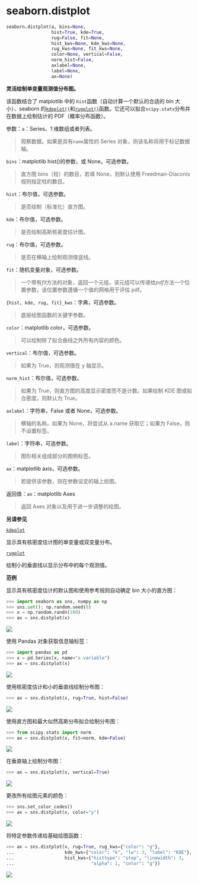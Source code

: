# seaborn.distplot

```python
seaborn.distplot(a, bins=None, 
                 hist=True, kde=True, 
                 rug=False, fit=None, 
                 hist_kws=None, kde_kws=None, 
                 rug_kws=None, fit_kws=None, 
                 color=None, vertical=False, 
                 norm_hist=False, 
                 axlabel=None, 
                 label=None, 
                 ax=None)
```

**灵活绘制单变量观测值分布图。**

该函数结合了 matplotlib 中的 `hist`函数（自动计算一个默认的合适的 bin 大小）、seaborn 的[`kdeplot()`](seaborn.kdeplot.html#seaborn.kdeplot "seaborn.kdeplot")和[`rugplot()`](seaborn.rugplot.html#seaborn.rugplot "seaborn.rugplot")函数。它还可以拟合`scipy.stats`分布并在数据上绘制估计的 PDF（概率分布函数）。

参数：`a`：Series、1 维数组或者列表。 

> 观察数据。如果是具有`name`属性的 Series 对象，则该名称将用于标记数据轴。

`bins`：matplotlib hist()的参数，或 None。可选参数。  

> 直方图 bins（柱）的数目，若填 None，则默认使用 Freedman-Diaconis 规则指定柱的数目。

`hist`：布尔值，可选参数。

> 是否绘制（标准化）直方图。

`kde`：布尔值，可选参数。

> 是否绘制高斯核密度估计图。

`rug`：布尔值，可选参数。

> 是否在横轴上绘制观测值竖线。

`fit`：随机变量对象，可选参数。

> 一个带有*fit*方法的对象，返回一个元组，该元组可以传递给*pdf*方法一个位置参数，该位置参数遵循一个值的网格用于评估 pdf。

`{hist, kde, rug, fit}_kws`：字典，可选参数。

> 底层绘图函数的关键字参数。

`color`：matplotlib color，可选参数。

> 可以绘制除了拟合曲线之外所有内容的颜色。

`vertical`：布尔值，可选参数。

> 如果为 True，则观测值在 y 轴显示。

`norm_hist`：布尔值，可选参数。

> 如果为 True，则直方图的高度显示密度而不是计数。如果绘制 KDE 图或拟合密度，则默认为 True。

`axlabel`：字符串，False 或者 None，可选参数。

> 横轴的名称。如果为 None，将尝试从 a.name 获取它；如果为 False，则不设置标签。

`label`：字符串，可选参数。

> 图形相关组成部分的图例标签。

`ax`：matplotlib axis，可选参数。

> 若提供该参数，则在参数设定的轴上绘图。

返回值：`ax`：matplotlib Axes

> 返回 Axes 对象以及用于进一步调整的绘图。

**另请参见**

[`kdeplot`](seaborn.kdeplot.html#seaborn.kdeplot "seaborn.kdeplot")

显示具有核密度估计图的单变量或双变量分布。

[`rugplot`](seaborn.rugplot.html#seaborn.rugplot "seaborn.rugplot")

绘制小的垂直线以显示分布中的每个观测值。

**范例**

显示具有核密度估计的默认图和使用参考规则自动确定 bin 大小的直方图：

```py
>>> import seaborn as sns, numpy as np
>>> sns.set(); np.random.seed(0)
>>> x = np.random.randn(100)
>>> ax = sns.distplot(x)

```

<img src="https://raw.githubusercontent.com/HG1227/image/master/img_tuchuang/20200512090737.jpg"/>

使用 Pandas 对象获取信息轴标签：

```py
>>> import pandas as pd
>>> x = pd.Series(x, name="x variable")
>>> ax = sns.distplot(x)

```

<img src="https://raw.githubusercontent.com/HG1227/image/master/img_tuchuang/20200512090827.jpg"/>

使用核密度估计和小的垂直线绘制分布图：

```py
>>> ax = sns.distplot(x, rug=True, hist=False)

```

<img src="https://raw.githubusercontent.com/HG1227/image/master/img_tuchuang/20200512090903.jpg"/>

使用直方图和最大似然高斯分布拟合绘制分布图：

```py
>>> from scipy.stats import norm
>>> ax = sns.distplot(x, fit=norm, kde=False)

```

<img src="https://raw.githubusercontent.com/HG1227/image/master/img_tuchuang/20200512091015.jpg"/>

在垂直轴上绘制分布图：

```py
>>> ax = sns.distplot(x, vertical=True)

```

<img src="https://raw.githubusercontent.com/HG1227/image/master/img_tuchuang/20200512091040.jpg"/>

更改所有绘图元素的颜色：

```py
>>> sns.set_color_codes()
>>> ax = sns.distplot(x, color="y")

```

<img src="https://raw.githubusercontent.com/HG1227/image/master/img_tuchuang/20200512091104.jpg"/>

将特定参数传递给基础绘图函数：

```py
>>> ax = sns.distplot(x, rug=True, rug_kws={"color": "g"},
...                   kde_kws={"color": "k", "lw": 3, "label": "KDE"},
...                   hist_kws={"histtype": "step", "linewidth": 3,
...                             "alpha": 1, "color": "g"})

```

<img src="https://raw.githubusercontent.com/HG1227/image/master/img_tuchuang/20200512091137.jpg"/>

